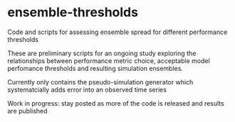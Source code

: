 # ensemble-thresholds
Code and scripts for assessing ensemble spread for different performance thresholds

These are preliminary scripts for an ongoing study exploring the relationships between performance metric choice, acceptable model perfomance thresholds and resulting simulation ensembles.

Currently only contains the pseudo-simulation generator which systematcially adds error into an observed time series

Work in progress: stay posted as more of the code is released and results are published
